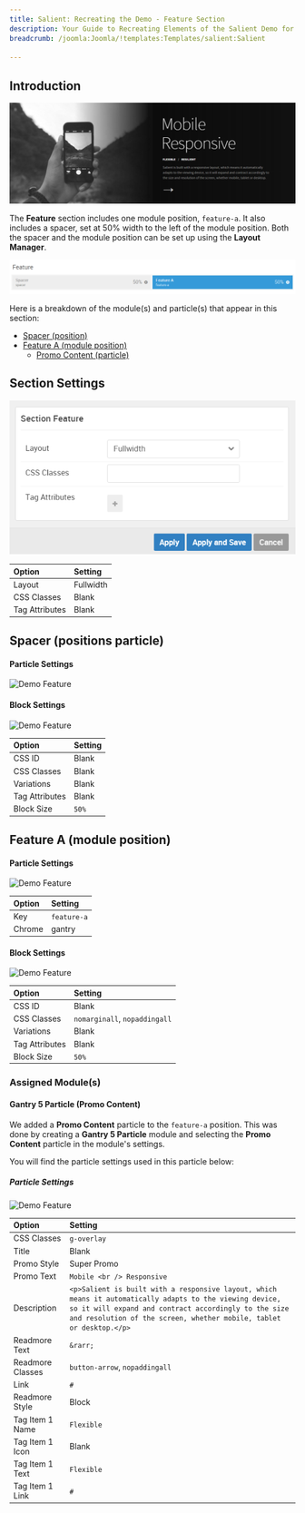 ```yaml
---
title: Salient: Recreating the Demo - Feature Section
description: Your Guide to Recreating Elements of the Salient Demo for Joomla
breadcrumb: /joomla:Joomla/!templates:Templates/salient:Salient

---
```


## Introduction

![](assets/demo_7.png)

The **Feature** section includes one module position, `feature-a`. It also includes a spacer, set at 50% width to the left of the module position. Both the spacer and the module position can be set up using the **Layout Manager**.

![](assets/home_feature.png)

Here is a breakdown of the module(s) and particle(s) that appear in this section:

* [Spacer (position)](#spacer-(positions-particle))
* [Feature A (module position)](#feature-a-(module-position))
    - [Promo Content (particle)](#gantry-5-particle-(promo-content))

## Section Settings

![](assets/demo_feature_settings.png)

| Option         | Setting   |
| :-----         | :-----    |
| Layout         | Fullwidth |
| CSS Classes    | Blank     |
| Tag Attributes | Blank     |

## Spacer (positions particle)

#### Particle Settings

![Demo Feature](demo_feature_1.png)

#### Block Settings

![Demo Feature](demo_feature_2.png)

| Option         | Setting |
| :-----         | :-----  |
| CSS ID         | Blank   |
| CSS Classes    | Blank   |
| Variations     | Blank   |
| Tag Attributes | Blank   |
| Block Size     | `50%`   |


## Feature A (module position)

#### Particle Settings

![Demo Feature](demo_feature_3.png)

| Option | Setting     |
| :----- | :-----      |
| Key    | `feature-a` |
| Chrome | gantry      |

#### Block Settings

![Demo Feature](demo_feature_4.png)

| Option         | Setting                       |
| :-----         | :-----                        |
| CSS ID         | Blank                         |
| CSS Classes    | `nomarginall`, `nopaddingall` |
| Variations     | Blank                         |
| Tag Attributes | Blank                         |
| Block Size     | `50%`                         |

### Assigned Module(s)

#### Gantry 5 Particle (Promo Content)

We added a **Promo Content** particle to the `feature-a` position. This was done by creating a **Gantry 5 Particle** module and selecting the **Promo Content** particle in the module's settings. 

You will find the particle settings used in this particle below:

##### Particle Settings

![Demo Feature](demo_feature_5.png)

| Option           | Setting                                                                                                                                                                                                                                |
| :-----           | :-----                                                                                                                                                                                                                                 |
| CSS Classes      | `g-overlay`                                                                                                                                                                                                                            |
| Title            | Blank                                                                                                                                                                                                                                  |
| Promo Style      | Super Promo                                                                                                                                                                                                                            |
| Promo Text       | `Mobile <br /> Responsive`                                                                                                                                                                                                             |
| Description      | `<p>Salient is built with a responsive layout, which means it automatically adapts to the viewing device, so it will expand and contract accordingly to the size and resolution of the screen, whether mobile, tablet or desktop.</p>` |
| Readmore Text    | `&rarr;`                                                                                                                                                                                                                               |
| Readmore Classes | `button-arrow`, `nopaddingall`                                                                                                                                                                                                         |
| Link             | `#`                                                                                                                                                                                                                                    |
| Readmore Style   | Block                                                                                                                                                                                                                                  |
| Tag Item 1 Name  | `Flexible`                                                                                                                                                                                                                             |
| Tag Item 1 Icon  | Blank                                                                                                                                                                                                                                  |
| Tag Item 1 Text  | `Flexible`                                                                                                                                                                                                                             |
| Tag Item 1 Link  | `#`                                                                                                                                                                                                                                    |
